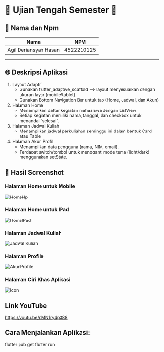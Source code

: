 # 🌟 Ujian Tengah Semester 🌟

## 👥 Nama dan Npm
| Nama                  | NPM        |
|-----------------------|------------|
| Agil Deriansyah Hasan | 4522210125 |

---

## 🌐 Deskripsi Aplikasi

1. Layout Adaptif
    - Gunakan flutter_adaptive_scaffold ==> layout menyesuaikan dengan ukuran layar (mobile/tablet).
    - Gunakan Bottom Navigation Bar untuk tab (Home, Jadwal, dan Akun)
2. Halaman Home
    - Menampilkan daftar kegiatan mahasiswa dengan ListView
    - Setiap kegiatan memiliki nama, tanggal, dan checkbox untuk menandai “selesai”.
3. Halaman Jadwal Kuliah
    - Menampilkan jadwal perkuliahan seminggu ini dalam bentuk Card atau Table
4. Halaman Akun Profil
    - Menampilkan data pengguna (nama, NIM, email).
    - Terdapat switch/tombol untuk mengganti mode tema (light/dark) menggunakan setState.

## 📸 Hasil Screenshot

### Halaman Home untuk Mobile
![HomeHp](screenshot/HomeHP.png)

### Halaman Home untuk IPad
![HomeIPad](screenshot/HomeIPad.png)

### Halaman Jadwal Kuliah
![Jadwal Kuliah](screenshot/Jadwal.png)

### Halaman Profile
![AkunProfile](screenshot/Profile.png)

### Halaman Ciri Khas Aplikasi
![Icon](screenshot/Icon.png)


## Link YouTube 

https://youtu.be/pMN1ry4p388 

## Cara Menjalankan Aplikasi:

flutter pub get flutter run
